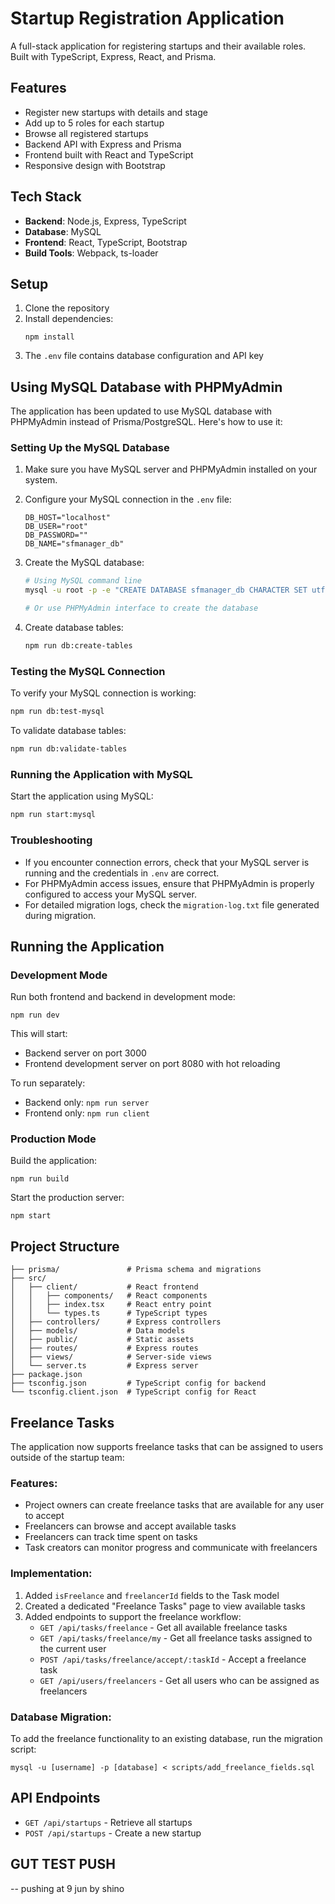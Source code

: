 # Startup Registration Application

A full-stack application for registering startups and their available roles. Built with TypeScript, Express, React, and Prisma.

## Features

- Register new startups with details and stage
- Add up to 5 roles for each startup
- Browse all registered startups
- Backend API with Express and Prisma
- Frontend built with React and TypeScript
- Responsive design with Bootstrap

## Tech Stack

- **Backend**: Node.js, Express, TypeScript
- **Database**: MySQL
- **Frontend**: React, TypeScript, Bootstrap
- **Build Tools**: Webpack, ts-loader

## Setup

1. Clone the repository
2. Install dependencies:
   ```
   npm install
   ```
3. The `.env` file contains database configuration and API key



## Using MySQL Database with PHPMyAdmin

The application has been updated to use MySQL database with PHPMyAdmin instead of Prisma/PostgreSQL. Here's how to use it:

### Setting Up the MySQL Database

1. Make sure you have MySQL server and PHPMyAdmin installed on your system.

2. Configure your MySQL connection in the `.env` file:
   ```
   DB_HOST="localhost"
   DB_USER="root"
   DB_PASSWORD=""
   DB_NAME="sfmanager_db"
   ```

3. Create the MySQL database:
   ```bash
   # Using MySQL command line
   mysql -u root -p -e "CREATE DATABASE sfmanager_db CHARACTER SET utf8mb4 COLLATE utf8mb4_unicode_ci;"
   
   # Or use PHPMyAdmin interface to create the database
   ```

4. Create database tables:
   ```bash
   npm run db:create-tables
   ```

### Testing the MySQL Connection

To verify your MySQL connection is working:

```bash
npm run db:test-mysql
```

To validate database tables:

```bash
npm run db:validate-tables
```

### Running the Application with MySQL

Start the application using MySQL:

```bash
npm run start:mysql
```

### Troubleshooting

- If you encounter connection errors, check that your MySQL server is running and the credentials in `.env` are correct.
- For PHPMyAdmin access issues, ensure that PHPMyAdmin is properly configured to access your MySQL server.
- For detailed migration logs, check the `migration-log.txt` file generated during migration.

## Running the Application

### Development Mode

Run both frontend and backend in development mode:

```
npm run dev
```

This will start:
- Backend server on port 3000
- Frontend development server on port 8080 with hot reloading

To run separately:
- Backend only: `npm run server`
- Frontend only: `npm run client`

### Production Mode

Build the application:

```
npm run build
```

Start the production server:

```
npm start
```

## Project Structure

```
├── prisma/               # Prisma schema and migrations
├── src/
│   ├── client/           # React frontend
│   │   ├── components/   # React components
│   │   ├── index.tsx     # React entry point
│   │   └── types.ts      # TypeScript types
│   ├── controllers/      # Express controllers
│   ├── models/           # Data models
│   ├── public/           # Static assets
│   ├── routes/           # Express routes
│   ├── views/            # Server-side views
│   └── server.ts         # Express server
├── package.json
├── tsconfig.json         # TypeScript config for backend
└── tsconfig.client.json  # TypeScript config for React
```

## Freelance Tasks

The application now supports freelance tasks that can be assigned to users outside of the startup team:

### Features:
- Project owners can create freelance tasks that are available for any user to accept
- Freelancers can browse and accept available tasks
- Freelancers can track time spent on tasks
- Task creators can monitor progress and communicate with freelancers

### Implementation:
1. Added `isFreelance` and `freelancerId` fields to the Task model
2. Created a dedicated "Freelance Tasks" page to view available tasks
3. Added endpoints to support the freelance workflow:
   - `GET /api/tasks/freelance` - Get all available freelance tasks
   - `GET /api/tasks/freelance/my` - Get all freelance tasks assigned to the current user
   - `POST /api/tasks/freelance/accept/:taskId` - Accept a freelance task
   - `GET /api/users/freelancers` - Get all users who can be assigned as freelancers

### Database Migration:
To add the freelance functionality to an existing database, run the migration script:
```
mysql -u [username] -p [database] < scripts/add_freelance_fields.sql
```

## API Endpoints

- `GET /api/startups` - Retrieve all startups
- `POST /api/startups` - Create a new startup 

## GUT TEST PUSH
-- pushing at  9 jun by shino
